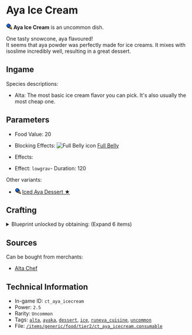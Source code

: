 # Aya Ice Cream

<img src="https://raw.githubusercontent.com/Ceterai/Enternia/main/items/generic/food/tier2/ct_aya_icecream.png" alt="Aya Ice Cream icon" loading="lazy" height="16px" width="auto" /> **Aya Ice Cream** is an uncommon dish.

One tasty snowcone, aya flavoured!  
It seems that aya powder was perfectly made for ice creams. It mixes with isoslime incredibly well, resulting in a great dessert.

## Ingame

Species descriptions:

- Alta: The most basic ice cream flavor you can pick. It's also usually the most cheap one.

## Parameters

- Food Value: 20
- Blocking Effects: <img src="https://starbounder.org/mediawiki/images/6/60/Status_Well_Fed.png" alt="Full Belly icon" loading="lazy" height="16px" width="16px" /> [Full Belly](https://starbounder.org/Full_Belly)
- Effects: 

- Effect: `lowgrav`- Duration: 120

Other variants:

- <img src="https://raw.githubusercontent.com/Ceterai/Enternia/main/items/generic/food/tier2/ct_aya_icecream.png" alt="Iced Aya Dessert ★ icon" loading="lazy" height="16px" width="auto" /> [Iced Aya Dessert ★](https://ceterai.github.io/MyEnternia/Wiki/IcedAyaDessert)

## Crafting

<details markdown="1"><summary>Blueprint unlocked by obtaining: (Expand 6 items)</summary>

- <img src="https://raw.githubusercontent.com/Ceterai/Enternia/main/codex/alta/ebook/security.png" alt="Alta Culinary Guide icon" loading="lazy" height="16px" width="auto" /> [Alta Culinary Guide](https://ceterai.github.io/MyEnternia/Wiki/AltaCulinaryGuide)
- <img src="https://raw.githubusercontent.com/Ceterai/Enternia/main/items/generic/food/tier1/ct_aya_jam.png" alt="Aya Jam icon" loading="lazy" height="16px" width="auto" /> [Aya Jam](https://ceterai.github.io/MyEnternia/Wiki/AyaJam)
- <img src="https://raw.githubusercontent.com/Ceterai/Enternia/main/items/generic/food/tier1/ct_aya_jam.png" alt="Estralis Extract icon" loading="lazy" height="16px" width="auto" /> [Estralis Extract](https://ceterai.github.io/MyEnternia/Wiki/EstralisExtract)
- <img src="https://raw.githubusercontent.com/Ceterai/Enternia/main/codex/alta/ebook/gyera.png" alt="Runeva Cuisine Book icon" loading="lazy" height="16px" width="auto" /> [Runeva Cuisine Book](https://ceterai.github.io/MyEnternia/Wiki/RunevaCuisineBook)
- <img src="https://raw.githubusercontent.com/Ceterai/Enternia/main/items/generic/food/tier1/ct_aya_jam.png" alt="Runeva Jam icon" loading="lazy" height="16px" width="auto" /> [Runeva Jam](https://ceterai.github.io/MyEnternia/Wiki/RunevaJam)
- <img src="https://raw.githubusercontent.com/Ceterai/Enternia/main/items/generic/food/tier1/ct_aya_jam.png" alt="Virma Honey icon" loading="lazy" height="16px" width="auto" /> [Virma Honey](https://ceterai.github.io/MyEnternia/Wiki/VirmaHoney)

</details>

## Sources

Can be bought from merchants:

- [Alta Chef](https://ceterai.github.io/MyEnternia/Wiki/AltaChef)

## Technical Information

- In-game ID: `ct_aya_icecream`
- Power: `2.5`
- Rarity: `Uncommon`
- Tags: [`alta`](https://ceterai.github.io/MyEnternia/Wiki/Tags/Alta), [`ayaka`](https://ceterai.github.io/MyEnternia/Wiki/Tags/Ayaka), [`dessert`](https://ceterai.github.io/MyEnternia/Wiki/Tags/Dessert), [`ice`](https://ceterai.github.io/MyEnternia/Wiki/Tags/Ice), [`runeva_cuisine`](https://ceterai.github.io/MyEnternia/Wiki/Tags/RunevaCuisine), [`uncommon`](https://ceterai.github.io/MyEnternia/Wiki/Tags/Uncommon)
- File: [`/items/generic/food/tier2/ct_aya_icecream.consumable`](https://github.com/Ceterai/Enternia/blob/main/items/generic/food/tier2/ct_aya_icecream.consumable)
